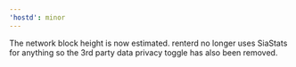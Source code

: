 ```yaml
---
'hostd': minor
---
```


The network block height is now estimated. renterd no longer uses SiaStats for anything so the 3rd party data privacy toggle has also been removed.
